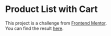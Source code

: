# Product List with Cart
This project is a challenge from [Frontend Mentor](https://www.frontendmentor.io). <br/>
You can find the result [here](productlist.frontendmentor.mmattiolo.com).